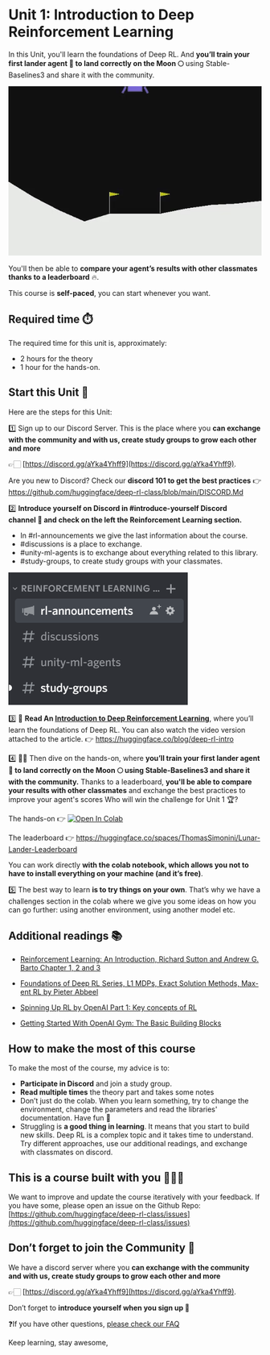 # Unit 1: Introduction to Deep Reinforcement Learning

In this Unit, you'll learn the foundations of Deep RL. And **you’ll train your first lander agent 🚀 to land correctly on the Moon 🌕** using Stable-Baselines3 and share it with the community.

<img src="assets/img/LunarLander.gif" alt="LunarLander"/>

You'll then be able to **compare your agent’s results with other classmates thanks to a leaderboard** 🔥.

This course is **self-paced**, you can start whenever you want.

## Required time ⏱️
The required time for this unit is, approximately:
- 2 hours for the theory
- 1 hour for the hands-on.

## Start this Unit 🚀
Here are the steps for this Unit:

1️⃣ Sign up to our Discord Server. This is the place where you **can exchange with the community and with us, create study groups to grow each other and more** 

👉🏻 [https://discord.gg/aYka4Yhff9](https://discord.gg/aYka4Yhff9).

Are you new to Discord? Check our **discord 101 to get the best practices** 👉 https://github.com/huggingface/deep-rl-class/blob/main/DISCORD.Md

2️⃣ **Introduce yourself on Discord in #introduce-yourself Discord channel 🤗 and check on the left the Reinforcement Learning section.**

- In #rl-announcements we give the last information about the course.
- #discussions is a place to exchange.
- #unity-ml-agents is to exchange about everything related to this library.
- #study-groups, to create study groups with your classmates.

<img src="assets/img/discord_channels.jpg" alt="Discord Channels"/>

3️⃣ 📖 **Read An [Introduction to Deep Reinforcement Learning](https://huggingface.co/blog/deep-rl-intro)**, where you’ll learn the foundations of Deep RL. You can also watch the video version attached to the article. 👉 https://huggingface.co/blog/deep-rl-intro

4️⃣ 👩‍💻 Then dive on the hands-on, where **you’ll train your first lander agent 🚀 to land correctly on the Moon 🌕 using Stable-Baselines3 and share it with the community.** Thanks to a leaderboard, **you'll be able to compare your results with other classmates** and exchange the best practices to improve your agent's scores Who will win the challenge for Unit 1 🏆?

The hands-on 👉 [![Open In Colab](https://colab.research.google.com/assets/colab-badge.svg)](https://colab.research.google.com/github/huggingface/deep-rl-class/blob/main/unit1/unit1.ipynb)

The leaderboard 👉 https://huggingface.co/spaces/ThomasSimonini/Lunar-Lander-Leaderboard

You can work directly **with the colab notebook, which allows you not to have to install everything on your machine (and it’s free)**.

5️⃣ The best way to learn **is to try things on your own**. That’s why we have a challenges section in the colab where we give you some ideas on how you can go further: using another environment, using another model etc.

## Additional readings 📚
- [Reinforcement Learning: An Introduction, Richard Sutton and Andrew G. Barto Chapter 1, 2 and 3](http://incompleteideas.net/book/RLbook2020.pdf)
- [Foundations of Deep RL Series, L1 MDPs, Exact Solution Methods, Max-ent RL by Pieter Abbeel](https://youtu.be/2GwBez0D20A)
- [Spinning Up RL by OpenAI Part 1: Key concepts of RL](https://spinningup.openai.com/en/latest/spinningup/rl_intro.html)

- [Getting Started With OpenAI Gym: The Basic Building Blocks](https://blog.paperspace.com/getting-started-with-openai-gym/)

## How to make the most of this course

To make the most of the course, my advice is to:

- **Participate in Discord** and join a study group.
- **Read multiple times** the theory part and takes some notes
- Don’t just do the colab. When you learn something, try to change the environment, change the parameters and read the libraries' documentation. Have fun 🥳
- Struggling is **a good thing in learning**. It means that you start to build new skills. Deep RL is a complex topic and it takes time to understand. Try different approaches, use our additional readings, and exchange with classmates on discord.

## This is a course built with you 👷🏿‍♀️

We want to improve and update the course iteratively with your feedback. If you have some, please open an issue on the Github Repo: [https://github.com/huggingface/deep-rl-class/issues](https://github.com/huggingface/deep-rl-class/issues)

## Don’t forget to join the Community 📢

We have a discord server where you **can exchange with the community and with us, create study groups to grow each other and more** 

👉🏻 [https://discord.gg/aYka4Yhff9](https://discord.gg/aYka4Yhff9).

Don’t forget to **introduce yourself when you sign up 🤗**

❓If you have other questions, [please check our FAQ](https://github.com/huggingface/deep-rl-class#faq)

Keep learning, stay awesome,
